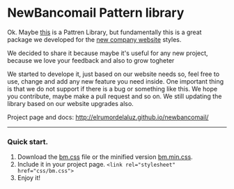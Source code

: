 
NewBancomail Pattern library
============================

Ok. Maybe [this](http://elrumordelaluz.github.io/newbancomail/) is a Pattren Library, but fundamentally this is a great package we developed for the [new company website](http://__www.bancommunity.it/) styles.

We decided to share it because maybe it's useful for any new project, because we love your feedback and also to grow togheter

We started to develope it, just based on our website needs so, feel free to use, change and add any new feature you need inside. 
One important thing is that we do not support if there is a bug or something like this. We hope you contribute, maybe make a pull request and so on. We still updating the library based on our website upgrades also.

Project page and docs: http://elrumordelaluz.github.io/newbancomail/

------------------

### Quick start. 
1. Download the [bm.css](https://github.com/elrumordelaluz/newbancomail/blob/master/css/bm.css) file or the minified version [bm.min.css](https://github.com/elrumordelaluz/newbancomail/blob/master/css/bm.min.css).
2. Include it in your project page. ```<link rel="stylesheet" href="css/bm.css">```
3. Enjoy it!



